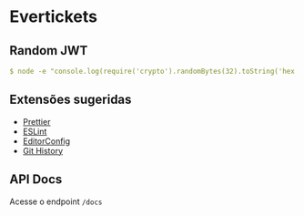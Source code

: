 # Evertickets

## Random JWT

```yml
$ node -e "console.log(require('crypto').randomBytes(32).toString('hex'))"
```

## Extensões sugeridas

- [Prettier](https://marketplace.visualstudio.com/items?itemName=esbenp.prettier-vscode)
- [ESLint](https://marketplace.visualstudio.com/items?itemName=dbaeumer.vscode-eslint)
- [EditorConfig](https://marketplace.visualstudio.com/items?itemName=EditorConfig.EditorConfig)
- [Git History](https://marketplace.visualstudio.com/items?itemName=donjayamanne.githistory)

## API Docs

Acesse o endpoint `/docs`
